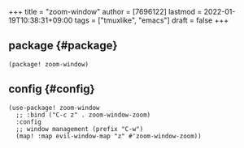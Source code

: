 +++
title = "zoom-window"
author = [7696122]
lastmod = 2022-01-19T10:38:31+09:00
tags = ["tmuxlike", "emacs"]
draft = false
+++

## package {#package}

```elisp
(package! zoom-window)
```


## config {#config}

```elisp
(use-package! zoom-window
  ;; :bind ("C-c z" . zoom-window-zoom)
  :config
  ;; window management (prefix "C-w")
  (map! :map evil-window-map "z" #'zoom-window-zoom))
```
